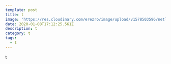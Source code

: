```yaml
---
template: post
title: t
image: 'https://res.cloudinary.com/erezro/image/upload/v1578503596/netlify_tirbok.png'
date: 2020-01-08T17:12:25.561Z
description: t
category: t
tags:
  - t
---
```

t
